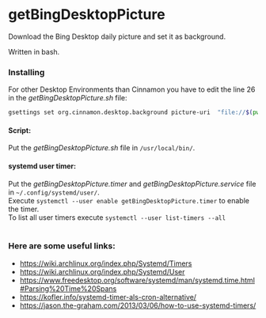# getBingDesktopPicture
Download the Bing Desktop daily picture and set it as background.

Written in bash.

### Installing
For other Desktop Environments than Cinnamon you have to edit the line 26 in the *getBingDesktopPicture.sh* file:
```bash
gsettings set org.cinnamon.desktop.background picture-uri  "file://$(pwd)/$varPicName"`
```

#### Script:
Put the *getBingDesktopPicture.sh* file in `/usr/local/bin/`.

#### systemd user timer:
Put the *getBingDesktopPicture.timer* and *getBingDesktopPicture.service* file in `~/.config/systemd/user/`.<br/>
Execute `systemctl --user enable getBingDesktopPicture.timer` to enable the timer.<br/>
To list all user timers execute `systemctl --user list-timers --all`
<br/>
<br/>

### Here are some useful links:
 - https://wiki.archlinux.org/index.php/Systemd/Timers
 - https://wiki.archlinux.org/index.php/Systemd/User
 - https://www.freedesktop.org/software/systemd/man/systemd.time.html#Parsing%20Time%20Spans
 - https://kofler.info/systemd-timer-als-cron-alternative/
 - https://jason.the-graham.com/2013/03/06/how-to-use-systemd-timers/
